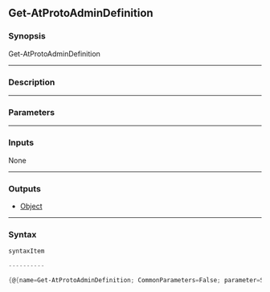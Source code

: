 Get-AtProtoAdminDefinition
--------------------------




### Synopsis

Get-AtProtoAdminDefinition 




---


### Description


---


### Parameters


---


### Inputs
None




---


### Outputs
* [Object](https://learn.microsoft.com/en-us/dotnet/api/System.Object)






---


### Syntax
```PowerShell
syntaxItem
```
```PowerShell
----------
```
```PowerShell
{@{name=Get-AtProtoAdminDefinition; CommonParameters=False; parameter=System.Object[]}}
```
